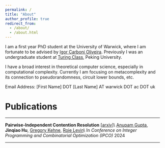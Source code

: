 ```yaml
---
permalink: /
title: "About"
author_profile: true
redirect_from: 
  - /about/
  - /about.html
---
```



I am a first year PhD student at the University of Warwick, where I am fortunate to be advised by [Igor Carboni Oliveira](https://www.dcs.warwick.ac.uk/~igorcarb/). Previously I was an undergraduate student at [Turing Class](https://cfcs.pku.edu.cn/english/research/turing_program/introduction1/index.htm), Peking University.

I have a broad interest in theoretical computer science, especially in computational complexity. Currently I am focusing on metacomplexity and its connection to pseudorandomness, circuit lower bounds, etc.

Email Address: [First Name] DOT [Last Name] AT warwick DOT ac DOT uk


# Publications
---

**Pairwise-Independent Contention Resolution** [[arxiv](https://arxiv.org/abs/2406.15876)]\\
[Anupam Gupta](https://cs.nyu.edu/~anupamg/), **Jinqiao Hu**, [Gregory Kehne](https://gregorykehne.com/), [Roie Levin](https://roielevin.com/)\\
In *Conference on Integer Programming and Combinatorial Optimization (IPCO)* 2024

---